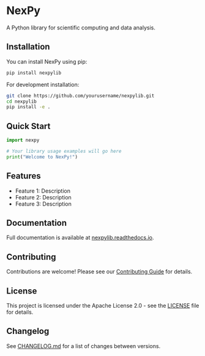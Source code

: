 # NexPy

A Python library for scientific computing and data analysis.

## Installation

You can install NexPy using pip:

```bash
pip install nexpylib
```

For development installation:

```bash
git clone https://github.com/yourusername/nexpylib.git
cd nexpylib
pip install -e .
```

## Quick Start

```python
import nexpy

# Your library usage examples will go here
print("Welcome to NexPy!")
```

## Features

- Feature 1: Description
- Feature 2: Description
- Feature 3: Description

## Documentation

Full documentation is available at [nexpylib.readthedocs.io](https://nexpylib.readthedocs.io/).

## Contributing

Contributions are welcome! Please see our [Contributing Guide](CONTRIBUTING.md) for details.

## License

This project is licensed under the Apache License 2.0 - see the [LICENSE](LICENSE) file for details.

## Changelog

See [CHANGELOG.md](CHANGELOG.md) for a list of changes between versions.
